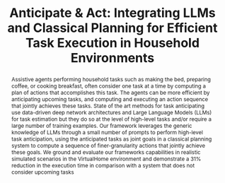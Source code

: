 ---
layout: project-page-new
title: "Anticipate & Act: Integrating LLMs and Classical Planning for Efficient Task Execution in Household Environments"
authors:
  - name: Raghav Arora*
    sup: 1
  - name: Shivam Singh∗
    sup: 1
  - name: Karthik Swaminathan∗
    sup: 1
  - name: Ahana Dutta
    sup: 1
  - name: Snehasis Banerjee
    sup: 2
  - name: Brojeshwar Bhowmick
    sup: 2
  - name: Krishna Murthy Jatavallabhula
    sup: 3
  - name: Mohan Sridharan
    sup: 4
  - name: Madhava Krishna
    sup: 1
affiliations:
  - name: Robotics Research Center, IIIT Hyderabad, India
    link: https://robotics.iiit.ac.in
    sup: 1
  - name: TCS Research, Tata Consultancy Services, India
    link: https://www.tcs.com/
    sup: 2
  - name: CSAIL, Massachusetts Institute of Technology, USA
    link: https://www.csail.mit.edu/
    sup: 3
  - name: School of Informatics, University of Edinburgh, UK
    link: https://informatics.ed.ac.uk/
    sup: 4
permalink: /publications/2024/Raghav_Anticipate/
abstract: "Assistive agents performing household tasks such as making the bed, preparing coffee, or cooking breakfast, often consider one task at a time by computing a plan of actions that accomplishes this task. The agents can be more efficient by anticipating upcoming tasks, and computing and executing an action sequence that jointly achieves these tasks. State of the art methods for task anticipating use data-driven deep network architectures and Large Language Models (LLMs) for task estimation but they do so at the level of high-level tasks and/or require a large number of training examples. Our framework leverages the generic knowledge of LLMs through a small number of prompts to perform high-level task anticipation, using the anticipated tasks as joint goals in a classical planning system to compute a sequence of finer-granularity actions that jointly achieve these goals. We ground and evaluate our frameworks capabilities in realistic simulated scenarios in the VirtualHome environment and demonstrate a 31% reduction in the execution time in comparison with a system that does not consider upcoming tasks"
project_page: https://raraghavarora.github.io/ahsoka/
paper: https://events.infovaya.com/uploads/documents/pdfviewer/37/ff/133990-3210.pdf
code: https://github.com/AnticipateAndAct/AnticipateAndAct/
supplement: https://raraghavarora.github.io/PDFs/Anticipate_Act__Supplementary_Material.pdf
#video: https://www.youtube.com/watch?v=QW5VCDIgXus
iframe: https://www.youtube.com/watch?v=Q6V-8bXk8lA
#demo: https://anyloc.github.io/#interactive_demo

---